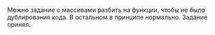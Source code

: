 Можно задание с массивами разбить на функции, чтобы не было дублирования кода. В остальном в принципе нормально. Задание принял.
